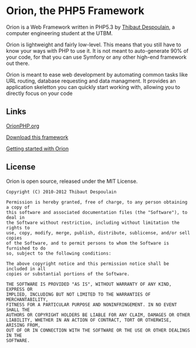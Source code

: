 # Orion, the PHP5 Framework

Orion is a Web Framework written in PHP5.3 by [Thibaut Despoulain](http://bkcore.com), a computer engineering student at the UTBM.

Orion is lightweight and fairly low-level. This means that you still have to know your ways with PHP to use it. It is not meant to auto-generate 90% of your code, for that you can use Symfony or any other high-end framework out there.

Orion is meant to ease web development by automating common tasks like URL routing, database requesting and data managment. It provides an application skeletton you can quickly start working with, allowing you to directly focus on your code

## Links

[OrionPHP.org](http://orionphp.org)

[Download this framework](http://orionphp.org/download.html)

[Getting started with Orion](http://orionphp.org/doc/getting-started.html)

## License

Orion is open source, released under the MIT License.

	Copyright (C) 2010-2012 Thibaut Despoulain

	Permission is hereby granted, free of charge, to any person obtaining a copy of
	this software and associated documentation files (the "Software"), to deal in
	the Software without restriction, including without limitation the rights to
	use, copy, modify, merge, publish, distribute, sublicense, and/or sell copies
	of the Software, and to permit persons to whom the Software is furnished to do
	so, subject to the following conditions:

	The above copyright notice and this permission notice shall be included in all
	copies or substantial portions of the Software.

	THE SOFTWARE IS PROVIDED "AS IS", WITHOUT WARRANTY OF ANY KIND, EXPRESS OR
	IMPLIED, INCLUDING BUT NOT LIMITED TO THE WARRANTIES OF MERCHANTABILITY,
	FITNESS FOR A PARTICULAR PURPOSE AND NONINFRINGEMENT. IN NO EVENT SHALL THE
	AUTHORS OR COPYRIGHT HOLDERS BE LIABLE FOR ANY CLAIM, DAMAGES OR OTHER
	LIABILITY, WHETHER IN AN ACTION OF CONTRACT, TORT OR OTHERWISE, ARISING FROM,
	OUT OF OR IN CONNECTION WITH THE SOFTWARE OR THE USE OR OTHER DEALINGS IN THE
	SOFTWARE.

